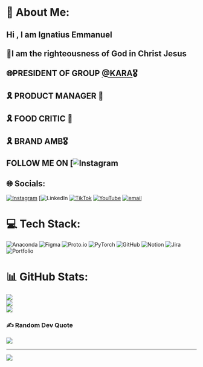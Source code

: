 # 💫 About Me:
## Hi , I am Ignatius Emmanuel <br><br>🍁I am the righteousness of God in Christ Jesus<br/><br>🌐PRESIDENT OF GROUP [@KARA](https://www.instagram.com/shopwithkaratech/)🎖️</br><br>🎗️ PRODUCT MANAGER 🚀</br><br>🎗️ FOOD CRITIC 🍛</br><br>🎗️ BRAND AMB🎖️</br><br>FOLLOW ME ON [![Instagram](https://www.instagram.com/pst_ignatius/)


## 🌐 Socials:
[![Instagram](https://img.shields.io/badge/Instagram-%23E4405F.svg?logo=Instagram&logoColor=white)](https://instagram.com/pst_ignatius)
[![LinkedIn](https://img.shields.io/badge/LinkedIn-%230077B5.svg?logo=linkedin&logoColor=white) [![TikTok](https://img.shields.io/badge/TikTok-%23000000.svg?logo=TikTok&logoColor=white)](https://tiktok.com/@m.e.f.b.i) [![YouTube](https://img.shields.io/badge/YouTube-%23FF0000.svg?logo=YouTube&logoColor=white)](https://youtube.com/@pst_ignatius) [![email](https://img.shields.io/badge/Email-D14836?logo=gmail&logoColor=white)](mailto:karaitservices@gmail.com) 

# 💻 Tech Stack:
![Anaconda](https://img.shields.io/badge/Anaconda-%2344A833.svg?style=for-the-badge&logo=anaconda&logoColor=white) ![Figma](https://img.shields.io/badge/figma-%23F24E1E.svg?style=for-the-badge&logo=figma&logoColor=white) ![Proto.io](https://img.shields.io/badge/Proto.io-161637?style=for-the-badge&logo=proto.io&logoColor=00e5ff) ![PyTorch](https://img.shields.io/badge/PyTorch-%23EE4C2C.svg?style=for-the-badge&logo=PyTorch&logoColor=white) ![GitHub](https://img.shields.io/badge/github-%23121011.svg?style=for-the-badge&logo=github&logoColor=white) ![Notion](https://img.shields.io/badge/Notion-%23000000.svg?style=for-the-badge&logo=notion&logoColor=white) ![Jira](https://img.shields.io/badge/jira-%230A0FFF.svg?style=for-the-badge&logo=jira&logoColor=white) ![Portfolio](https://img.shields.io/badge/Portfolio-%23000000.svg?style=for-the-badge&logo=firefox&logoColor=#FF7139)
# 📊 GitHub Stats:
![](https://github-readme-stats.vercel.app/api?username=Ignatius-kara&theme=dark&hide_border=true&include_all_commits=true&count_private=true)<br/>
![](https://nirzak-streak-stats.vercel.app/?user=Ignatius-kara&theme=dark&hide_border=true)<br/>
![](https://github-readme-stats.vercel.app/api/top-langs/?username=Ignatius-kara&theme=dark&hide_border=true&include_all_commits=true&count_private=true&layout=compact)

### ✍️ Random Dev Quote
![](https://quotes-github-readme.vercel.app/api?type=horizontal&theme=radical)

---
[![](https://visitcount.itsvg.in/api?id=Ignatius-kara&icon=0&color=0)](https://visitcount.itsvg.in)

<!-- Proudly created with GPRM ( https://gprm.itsvg.in ) -->

